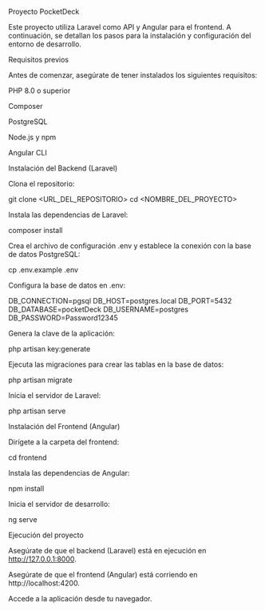 Proyecto PocketDeck

Este proyecto utiliza Laravel como API y Angular para el frontend. A continuación, se detallan los pasos para la instalación y configuración del entorno de desarrollo.

Requisitos previos

Antes de comenzar, asegúrate de tener instalados los siguientes requisitos:

PHP 8.0 o superior

Composer

PostgreSQL

Node.js y npm

Angular CLI

Instalación del Backend (Laravel)

Clona el repositorio:

git clone <URL_DEL_REPOSITORIO>
cd <NOMBRE_DEL_PROYECTO>

Instala las dependencias de Laravel:

composer install

Crea el archivo de configuración .env y establece la conexión con la base de datos PostgreSQL:

cp .env.example .env

Configura la base de datos en .env:

DB_CONNECTION=pgsql
DB_HOST=postgres.local
DB_PORT=5432
DB_DATABASE=pocketDeck
DB_USERNAME=postgres
DB_PASSWORD=Password12345

Genera la clave de la aplicación:

php artisan key:generate

Ejecuta las migraciones para crear las tablas en la base de datos:

php artisan migrate

Inicia el servidor de Laravel:

php artisan serve

Instalación del Frontend (Angular)

Dirígete a la carpeta del frontend:

cd frontend

Instala las dependencias de Angular:

npm install

Inicia el servidor de desarrollo:

ng serve

Ejecución del proyecto

Asegúrate de que el backend (Laravel) está en ejecución en http://127.0.0.1:8000.

Asegúrate de que el frontend (Angular) está corriendo en http://localhost:4200.

Accede a la aplicación desde tu navegador.
